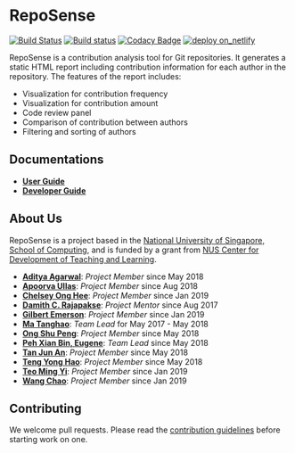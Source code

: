 # RepoSense
[![Build Status](https://travis-ci.org/reposense/RepoSense.svg?branch=master)](https://travis-ci.org/reposense/RepoSense)
[![Build status](https://ci.appveyor.com/api/projects/status/gsbkj5qby3pjd6nw/branch/master?svg=true)](https://ci.appveyor.com/project/eugenepeh/reposense/branch/master)
[![Codacy Badge](https://api.codacy.com/project/badge/Grade/08a3527378464ed4a5ad62e27f590d6a)](https://www.codacy.com/app/reposense/RepoSense?utm_source=github.com&amp;utm_medium=referral&amp;utm_content=reposense/RepoSense&amp;utm_campaign=Badge_Grade)
[![deploy on_netlify](https://img.shields.io/badge/deploy-on_netlify-blue.svg)](https://reposense.netlify.com/)

RepoSense is a contribution analysis tool for Git repositories. It generates a static HTML report including contribution information for each author in the repository.
The features of the report includes:
* Visualization for contribution frequency
* Visualization for contribution amount
* Code review panel
* Comparison of contribution between authors
* Filtering and sorting of authors

## Documentations
* [**User Guide**](https://github.com/reposense/RepoSense/blob/release/docs/UserGuide.md)
* [**Developer Guide**](docs/DeveloperGuide.md)

## About Us
RepoSense is a project based in the [National University of Singapore, School of Computing](http://www.comp.nus.edu.sg/), and is funded by a grant from [NUS Center for Development of Teaching and Learning](http://www.cdtl.nus.edu.sg/).

* [**Aditya Agarwal**](https://github.com/adityaa1998): _Project Member_ since May 2018
* [**Apoorva Ullas**](https://github.com/apoorva17): _Project Member_ since Aug 2018
* [**Chelsey Ong Hee**](https://github.com/chelseyong): _Project Member_ since Jan 2019
* [**Damith C. Rajapakse**](https://github.com/damithc): _Project Mentor_ since Aug 2017
* [**Gilbert Emerson**](https://github.com/emer7): _Project Member_ since Jan 2019
* [**Ma Tanghao**](https://github.com/harryggg): _Team Lead_ for May 2017 - May 2018
* [**Ong Shu Peng**](https://github.com/ongspxm): _Project Member_ since May 2018
* [**Peh Xian Bin, Eugene**](https://github.com/eugenepeh): _Team Lead_ since May 2018
* [**Tan Jun An**](https://github.com/yamidark): _Project Member_ since May 2018
* [**Teng Yong Hao**](https://github.com/yong24s): _Project Member_ since May 2018
* [**Teo Ming Yi**](https://github.com/myteo): _Project Member_ since Jan 2019
* [**Wang Chao**](https://github.com/fzdy1914): _Project Member_ since Jan 2019

## Contributing
We welcome pull requests. Please read the [contribution guidelines](docs/Process.md#how-to-contribute-to-the-reposense-repository) before starting work on one.
